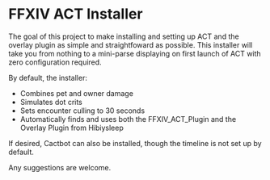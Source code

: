 # FFXIV ACT Installer
The goal of this project to make installing and setting up ACT and the overlay plugin as simple and straightfoward as possible. This installer will take you from nothing to a mini-parse displaying on first launch of ACT with zero configuration required.

By default, the installer:
* Combines pet and owner damage
* Simulates dot crits
* Sets encounter culling to 30 seconds
* Automatically finds and uses both the FFXIV_ACT_Plugin and the Overlay Plugin from Hibiysleep

If desired, Cactbot can also be installed, though the timeline is not set up by default.

Any suggestions are welcome.
